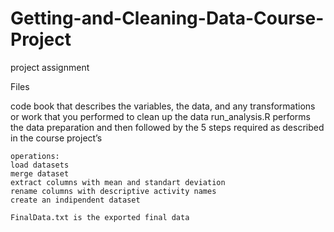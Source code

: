 # Getting-and-Cleaning-Data-Course-Project
project assignment

Files

code book that describes the variables, the data, and any transformations or work that you performed to clean up the data
    run_analysis.R performs the data preparation and then followed by the 5 steps required as described in the course project’s
    
    operations:
    load datasets
    merge dataset
    extract columns with mean and standart deviation
    rename columns with descriptive activity names
    create an indipendent dataset

    FinalData.txt is the exported final data 
